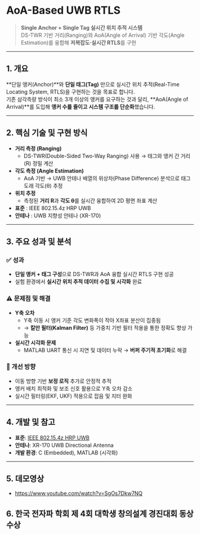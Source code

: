 # AoA-Based UWB RTLS

> **Single Anchor + Single Tag 실시간 위치 추적 시스템**  
> DS-TWR 기반 거리(Ranging)와 AoA(Angle of Arrival) 기반 각도(Angle Estimation)를 융합해 **저복잡도·실시간 RTLS**를 구현

---

## 1. 개요
**단일 앵커(Anchor)**와 **단일 태그(Tag)** 만으로 실시간 위치 추적(Real-Time Locating System, RTLS)을 구현하는 것을 목표로 합니다.  
기존 삼각측량 방식이 최소 3개 이상의 앵커를 요구하는 것과 달리, **AoA(Angle of Arrival)**를 도입해 **앵커 수를 줄이고 시스템 구조를 단순화**했습니다.

---

## 2. 핵심 기술 및 구현 방식
- **거리 측정 (Ranging)**  
  - DS-TWR(Double-Sided Two-Way Ranging) 사용 → 태그와 앵커 간 거리(R) 정밀 계산
- **각도 측정 (Angle Estimation)**  
  - AoA 기반 → UWB 안테나 배열의 위상차(Phase Difference) 분석으로 태그 도래 각도(θ) 추정
- **위치 추정**  
  - 측정된 **거리 R**과 **각도 θ**를 실시간 융합하여 2D 평면 좌표 계산
- **표준** : IEEE 802.15.4z HRP UWB
- **안테나** : UWB 지향성 안테나 (XR-170)

---

## 3. 주요 성과 및 분석
### ✅ 성과
- **단일 앵커 + 태그 구성**으로 DS-TWR과 AoA 융합 실시간 RTLS 구현 성공
- 실험 환경에서 **실시간 위치 추적 데이터 수집 및 시각화** 완료

### ⚠️ 문제점 및 해결
- **Y축 오차**  
  - Y축 이동 시 앵커 기준 각도 변화폭이 작아 X좌표 분산이 집중됨  
  - → **칼만 필터(Kalman Filter)** 등 가중치 기반 필터 적용을 통한 정확도 향상 가능
- **실시간 시각화 문제**  
  - MATLAB UART 통신 시 지연 및 데이터 누락 → **버퍼 주기적 초기화**로 해결

### 🚀 개선 방향
- 이동 방향 기반 **보정 로직** 추가로 안정적 추적
- 앵커 배치 최적화 및 보조 신호 활용으로 Y축 오차 감소
- 실시간 필터링(EKF, UKF) 적용으로 잡음 및 지터 완화

---

## 4. 개발 및 참고
- **표준**: [IEEE 802.15.4z HRP UWB](https://standards.ieee.org/)
- **안테나**: XR-170 UWB Directional Antenna
- **개발 환경**: C (Embedded), MATLAB (시각화)

---

## 5. 데모영상
- https://www.youtube.com/watch?v=SgOs7Dkw7NQ

## 6. 한국 전자파 학회 제 4회 대학생 창의설계 경진대회 동상 수상

